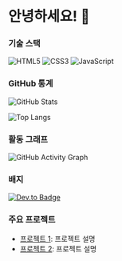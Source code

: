 # 안녕하세요! 👋  

### 기술 스택
![HTML5](https://img.shields.io/badge/-HTML5-E34F26?logo=html5&logoColor=white&style=for-the-badge)
![CSS3](https://img.shields.io/badge/-CSS3-1572B6?logo=css3&logoColor=white&style=for-the-badge)
![JavaScript](https://img.shields.io/badge/-JavaScript-F7DF1E?logo=javascript&logoColor=black&style=for-the-badge)

### GitHub 통계
![GitHub Stats](https://github-readme-stats.vercel.app/api?username=사용자명&show_icons=true&theme=radical)

![Top Langs](https://github-readme-stats.vercel.app/api/top-langs/?username=사용자명&layout=compact&theme=radical)

### 활동 그래프
![GitHub Activity Graph](https://activity-graph.herokuapp.com/graph?username=사용자명&theme=dracula)

### 배지
[![Dev.to Badge](https://img.shields.io/badge/-Dev.to-0A0A0A?logo=dev.to&logoColor=white&style=for-the-badge)](https://dev.to/사용자명)

### 주요 프로젝트
- [프로젝트 1](https://github.com/사용자명/프로젝트1): 프로젝트 설명
- [프로젝트 2](https://github.com/사용자명/프로젝트2): 프로젝트 설명
